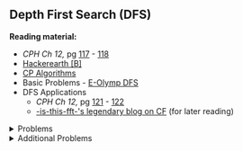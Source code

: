 ## Depth First Search (DFS)

**Reading material:**
* *CPH Ch 12,* pg [117](https://cses.fi/book/book.pdf#page=127) - [118](https://cses.fi/book/book.pdf#page=128)
* [Hackerearth [B]](https://www.hackerearth.com/practice/algorithms/graphs/depth-first-search/tutorial/)
* [CP Algorithms](https://cp-algorithms.com/graph/depth-first-search.html)
* Basic Problems - [E-Olymp DFS](https://www.e-olymp.com/en/contests/9116)
* DFS Applications
    * *CPH Ch 12,* pg [121](https://cses.fi/book/book.pdf#page=131) - [122](https://cses.fi/book/book.pdf#page=132)
    * [-is-this-fft-'s legendary blog on CF](https://codeforces.com/blog/entry/68138) (for later reading)

<details>
<summary>Problems</summary>
<ul>
    <li><a href="https://codeforces.com/problemset/problem/1143/C">CF 1143 C Queen</a></li>
    <li><a href="https://codeforces.com/problemset/problem/277/A">CF 277 A Learning Languages</a></li>
    <li><a href="https://codeforces.com/problemset/problem/1130/C">CF 1130 C Connect</a></li>
    <li><a href="https://codeforces.com/problemset/problem/580/C">CF 580 C Kefa and Park</a></li>
    <li><a href="https://codeforces.com/problemset/problem/510/B">CF 510 B Fox And Two Dots</a></li>
    <li><a href="https://codeforces.com/problemset/problem/839/C">CF 839 C Journey</a></li>
    <li><a href="https://codeforces.com/problemset/problem/1325/C">CF 1325 C Ehab and Path-etic MEXs</a></li>
    <li><a href="https://www.spoj.com/problems/BUGLIFE/">Spoj BUGLIFE A Bug’s Life</a></li>
    <li><a href="https://codeforces.com/problemset/problem/687/A">CF 687 A NP-Hard Problem</a></li>
    <li><a href="https://codeforces.com/problemset/problem/1176/E">CF 1176 E Cover it!</a></li>
</ul>
</details>


<details>
<summary>Additional Problems</summary>
<ul>
    <li><a href="https://www.spoj.com/problems/ABCPATH/">ABCPATH - ABC Path</a></li>
    <li><a href="https://codeforces.com/contest/781/problem/C">CF C Underground Lab</a></li>
   <li><a href="https://codeforces.com/contest/734/problem/E">CF E Anton and Tree</a></li>
   <li><a href="https://codeforces.com/contest/727/problem/A">CF A Transformation: from A to B</a></li>
   <li><a href="https://codeforces.com/problemset/problem/893/C">CF C Rumor</a></li>
   <li><a href="https://codeforces.com/problemset/problem/862/B">CF B Mahmoud and Ehab and the bipartiteness</a></li>
   <li><a href="https://codeforces.com/problemset/problem/755/C">CF C PolandBall and Forest</a></li>
   <li><a href="https://codeforces.com/problemset/problem/505/B">CF B Mr. Kitayuta's Colorful Graph</a></li>
   <li><a href="https://codeforces.com/problemset/problem/107/A">CF A Dorm Water Supply</a></li>
   <li><a href="https://codeforces.com/problemset/problem/802/J">CF J Send the Fool Further!</a></li>
   <li><a href="https://codeforces.com/problemset/problem/1263/D">CF D Secret Passwords</a></li>
   <li><a href="https://codeforces.com/problemset/problem/300/B">CF B Coach</a></li>
   <li><a href="https://codeforces.com/problemset/problem/103/B">CF B Cthulhu</a></li>
</ul>
</details>
